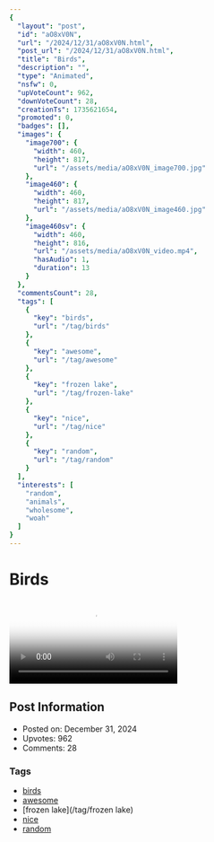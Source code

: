 ```yaml
---
{
  "layout": "post",
  "id": "aO8xV0N",
  "url": "/2024/12/31/aO8xV0N.html",
  "post_url": "/2024/12/31/aO8xV0N.html",
  "title": "Birds",
  "description": "",
  "type": "Animated",
  "nsfw": 0,
  "upVoteCount": 962,
  "downVoteCount": 28,
  "creationTs": 1735621654,
  "promoted": 0,
  "badges": [],
  "images": {
    "image700": {
      "width": 460,
      "height": 817,
      "url": "/assets/media/aO8xV0N_image700.jpg"
    },
    "image460": {
      "width": 460,
      "height": 817,
      "url": "/assets/media/aO8xV0N_image460.jpg"
    },
    "image460sv": {
      "width": 460,
      "height": 816,
      "url": "/assets/media/aO8xV0N_video.mp4",
      "hasAudio": 1,
      "duration": 13
    }
  },
  "commentsCount": 28,
  "tags": [
    {
      "key": "birds",
      "url": "/tag/birds"
    },
    {
      "key": "awesome",
      "url": "/tag/awesome"
    },
    {
      "key": "frozen lake",
      "url": "/tag/frozen-lake"
    },
    {
      "key": "nice",
      "url": "/tag/nice"
    },
    {
      "key": "random",
      "url": "/tag/random"
    }
  ],
  "interests": [
    "random",
    "animals",
    "wholesome",
    "woah"
  ]
}
---
```


# Birds

<video controls playsinline loop poster="/assets/media/aO8xV0N_image460.jpg">
  <source src="/assets/media/aO8xV0N_video.mp4" type="video/mp4">
  Your browser does not support the video tag.
</video>

## Post Information

- Posted on: December 31, 2024
- Upvotes: 962
- Comments: 28

### Tags

- [birds](/tag/birds)
- [awesome](/tag/awesome)
- [frozen lake](/tag/frozen lake)
- [nice](/tag/nice)
- [random](/tag/random)
